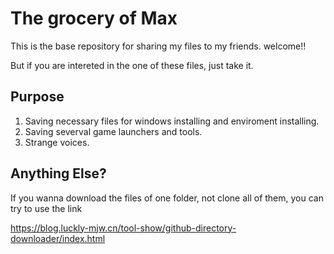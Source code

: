 # The grocery of Max

This is the base repository for sharing my files to my friends. welcome!!

But if you are intereted in the one of these files, just take it. 





## Purpose
1. Saving necessary files for windows installing and enviroment installing.
2. Saving severval game launchers and tools.
3. Strange voices.
   
## Anything Else?

If you wanna download the files of one folder, not clone all of them, you can try to use the link 

https://blog.luckly-mjw.cn/tool-show/github-directory-downloader/index.html
